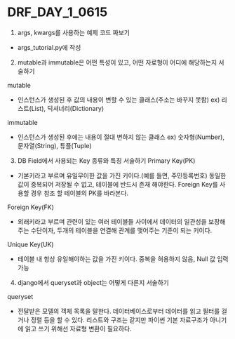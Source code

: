 # DRF_DAY_1_0615

 1. args, kwargs를 사용하는 예제 코드 짜보기
 - args_tutorial.py에 작성

 2. mutable과 immutable은 어떤 특성이 있고, 어떤 자료형이 어디에 해당하는지 서술하기

 mutable
 - 인스턴스가 생성된 후 값의 내용이 변할 수 있는 클래스(주소는 바꾸지 못함)
   ex) 리스트(List), 딕셔너리(Dictionary)

 immutable
 - 인스턴스가 생성된 후에는 내용이 절대 변하지 않는 클래스
   ex) 숫자형(Number), 문자열(String), 튜플(Tuple)

 3. DB Field에서 사용되는 Key 종류와 특징 서술하기
 Primary Key(PK)
 - 기본키라고 부르며 유일무이한 값을 가진 키이다.(예를 들면, 주민등록번호)
   동일한 값이 중복되어 저장될 수 없고, 테이블에 반드시 존재 해야한다.
   Foreign Key를 사용할 경우 참조 할 테이블의 PK를 바라본다.

 Foreign Key(FK)
 - 외래키라고 부르며 관련이 있는 여러 테이블들 사이에서 데이터의 일관성을 보장해주는
   수단이자, 두개의 테이블을 연결해 관계를 맺어주는 기준이 되는 키이다.

 Unique Key(UK)
 - 테이블 내 항상 유일해야하는 값을 가진 키이다.
   중복을 혀용하지 않음, Null 값 입력 가능

 4. django에서 queryset과 object는 어떻게 다른지 서술하기

 queryset
 - 전달받은 모델의 객체 목록을 말한다. 데이터베이스로부터 데이터를 읽고 필터를
   걸거나 정렬 등을 할 수 있다. 리스트와 구조는 같지만 파이썬 기본 자료구조가
   아니기에 읽고 쓰기 위해선 자료형 변환이 필요하다.
